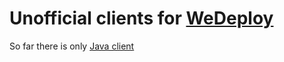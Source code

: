 # Unofficial clients for [WeDeploy](http://wedeploy.com) 

So far there is only [Java client](java-client)